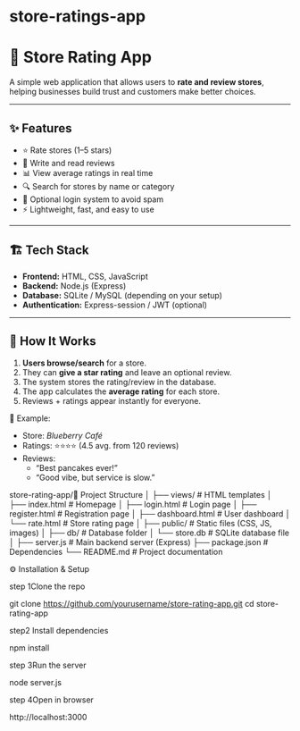 # store-ratings-app
# 🛒 Store Rating App  

A simple web application that allows users to **rate and review stores**, helping businesses build trust and customers make better choices.  

---

## ✨ Features  

- ⭐ Rate stores (1–5 stars)  
- 📝 Write and read reviews  
- 📊 View average ratings in real time  
- 🔍 Search for stores by name or category  
- 🔐 Optional login system to avoid spam  
- ⚡ Lightweight, fast, and easy to use  

---

## 🏗️ Tech Stack  

- **Frontend:** HTML, CSS, JavaScript  
- **Backend:** Node.js (Express)  
- **Database:** SQLite / MySQL (depending on your setup)  
- **Authentication:** Express-session / JWT (optional)  

---

## 🚀 How It Works  

1. **Users browse/search** for a store.  
2. They can **give a star rating** and leave an optional review.  
3. The system stores the rating/review in the database.  
4. The app calculates the **average rating** for each store.  
5. Reviews + ratings appear instantly for everyone.  

📌 Example:  
- Store: *Blueberry Café*  
- Ratings: ⭐⭐⭐⭐ (4.5 avg. from 120 reviews)  
- Reviews:  
   - “Best pancakes ever!”  
   - “Good vibe, but service is slow.”  

store-rating-app/📂 Project Structure
│
├── views/                # HTML templates
│   ├── index.html        # Homepage
│   ├── login.html        # Login page
│   ├── register.html     # Registration page
│   ├── dashboard.html    # User dashboard
│   └── rate.html         # Store rating page
│
├── public/               # Static files (CSS, JS, images)
│
├── db/                   # Database folder
│   └── store.db          # SQLite database file
│
├── server.js             # Main backend server (Express)
├── package.json          # Dependencies
└── README.md             # Project documentation

⚙️ Installation & Setup

step 1Clone the repo

git clone https://github.com/yourusername/store-rating-app.git
cd store-rating-app


 step2 Install dependencies

npm install


 step 3Run the server

node server.js


step 4Open in browser

http://localhost:3000





